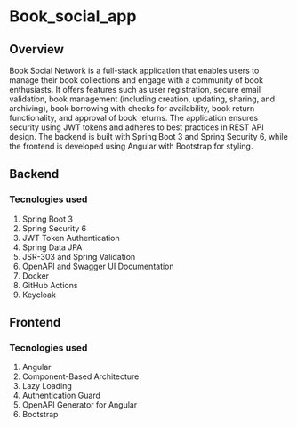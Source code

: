 # Book_social_app
## Overview
Book Social Network is a full-stack application that enables users to manage their book collections and engage with a community of book enthusiasts. It offers features such as user registration, secure email validation, book management (including creation, updating, sharing, and archiving), book borrowing with checks for availability, book return functionality, and approval of book returns. The application ensures security using JWT tokens and adheres to best practices in REST API design. The backend is built with Spring Boot 3 and Spring Security 6, while the frontend is developed using Angular with Bootstrap for styling.

## Backend 
### Tecnologies used
1. Spring Boot 3
2. Spring Security 6
3. JWT Token Authentication
4. Spring Data JPA
5. JSR-303 and Spring Validation
6. OpenAPI and Swagger UI Documentation
7. Docker
8. GitHub Actions
9. Keycloak

## Frontend
### Tecnologies used
1. Angular
2. Component-Based Architecture
3. Lazy Loading
4. Authentication Guard
5. OpenAPI Generator for Angular
6. Bootstrap